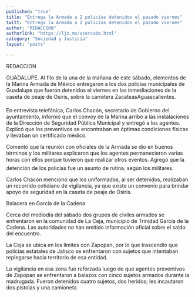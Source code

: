 ```yaml
---
published: "true"
title: "Entrega la Armada a 2 policías detenidos el pasado viernes"
twitt: "Entrega la Armada a 2 policías detenidos el pasado viernes"
author: "REDACCION"
authorlink: "https://ljz.mx/acercade.html"
category: "Sociedad y Justicia"
layout: "posts"

---
```



  REDACCION



GUADALUPE. Al filo de la una de la mañana de este sábado, elementos de la Marina Armada de México entregaron a los dos policías municipales de Guadalupe que fueron detenidos el viernes en las inmediaciones de la caseta de peaje de Osiris, sobre la carretera ZacateasAguascalientes.  

  En entrevista telefónica, Carlos Chacón, secretario de Gobierno del ayuntamiento, informó que el convoy de la Marina arribó a las instalaciones de la Dirección de Seguridad Pública Municipal y entregó a los agentes. Explicó que los preventivos se encontraban en óptimas condiciones físicas y llevaban un certificado médico.



  Comentó que la reunión con oficiales de la Armada se dio en buenos términos y los militares explicaron que los agentes permanecieron varias horas con ellos porque tuvieron que realizar otros eventos. Agregó que la detención de los policías fue un asunto de rutina, según los militares.



  Carlos Chacón mencionó que los uniformados, al ser detenidos, realizaban un recorrido cotidiano de vigilancia, ya que existe un convenio para brindar apoyo de seguridad en la caseta de peaje de Osiris.



   Balacera en García de la Cadena



  Cerca del mediodía del sábado dos grupos de civiles armados se enfrentaron en la comunidad de La Ceja, municipio de Trinidad García de la Cadena. Las autoridades no han emitido información oficial sobre el saldo del encuentro.



  La Ceja se ubica en los límites con Zapopan, por lo que trascendió que policías estatales de Jalisco se enfrentaron con sujetos que intentaban replegarse hacia territorio de esa entidad.



  La vigilancia en esa zona fue reforzada luego de que agentes preventivos de Zapopan se enfrentaron a balazos con cinco sujetos armados durante la madrugada. Fueron detenidos cuatro sujetos, dos heridos; les incautaron dos pistolas y una camioneta.


